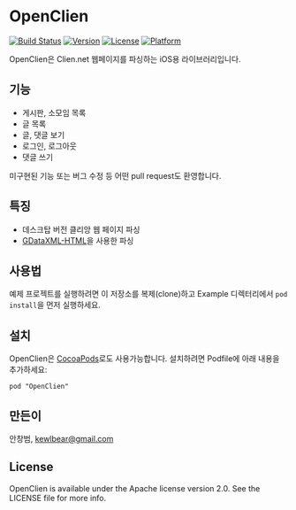 # OpenClien

[![Build Status](https://travis-ci.org/kewlbear/OpenClien.svg?branch=master)](https://travis-ci.org/kewlbear/OpenClien)
[![Version](https://img.shields.io/cocoapods/v/OpenClien.svg?style=flat)](http://cocoadocs.org/docsets/OpenClien)
[![License](https://img.shields.io/cocoapods/l/OpenClien.svg?style=flat)](http://cocoadocs.org/docsets/OpenClien)
[![Platform](https://img.shields.io/cocoapods/p/OpenClien.svg?style=flat)](http://cocoadocs.org/docsets/OpenClien)

OpenClien은 Clien.net 웹페이지를 파싱하는 iOS용 라이브러리입니다.

## 기능

* 게시판, 소모임 목록
* 글 목록
* 글, 댓글 보기
* 로그인, 로그아웃
* 댓글 쓰기

미구현된 기능 또는 버그 수정 등 어떤 pull request도 환영합니다.

## 특징

* 데스크탑 버전 클리앙 웹 페이지 파싱
* [GDataXML-HTML](http://github.com/graetzer/GDataXML-HTML)을 사용한 파싱

## 사용법

예제 프로젝트를 실행하려면 이 저장소를 복제(clone)하고 Example 디렉터리에서 `pod install`을 먼저 실행하세요.

## 설치

OpenClien은 [CocoaPods](http://cocoapods.org)로도 사용가능합니다. 설치하려면 Podfile에 아래 내용을 추가하세요:

    pod "OpenClien"

## 만든이

안창범, kewlbear@gmail.com

## License

OpenClien is available under the Apache license version 2.0. See the LICENSE file for more info.
